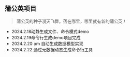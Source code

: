 ## 蒲公英项目
> 蒲公英的种子漫天飞舞，落在哪里，哪里就有新的蒲公英！

- 2024.2.18动静生成文件、命令模式demo
- 2024.2.19命令行生成demo项目完成
- 2024.2.20 pm 自动生成数据模型实现
- 2024.2.22 通过元数据动态生成命令行工具